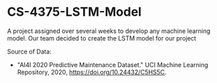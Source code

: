 # CS-4375-LSTM-Model
A project assigned over several weeks to develop any machine learning model. Our team decided to create the LSTM model for our project

Source of Data:
- "AI4I 2020 Predictive Maintenance Dataset." UCI Machine Learning Repository, 2020, https://doi.org/10.24432/C5HS5C.
